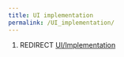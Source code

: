 ```yaml
---
title: UI implementation
permalink: /UI_implementation/
---
```


1.  REDIRECT [UI/Implementation](UI_Implementation "wikilink")